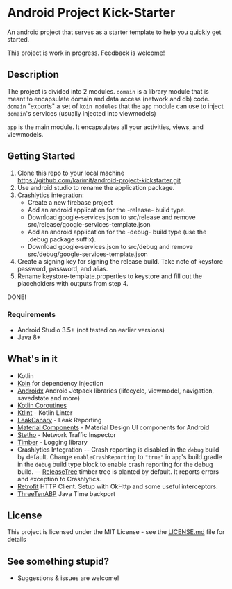 # Android Project Kick-Starter

An android project that serves as a starter template to help you quickly get started.

This project is work in progress. Feedback is welcome!

## Description

The project is divided into 2 modules.
`domain` is a library module that is meant to encapsulate domain and data access (network and db) code.
`domain` "exports" a set of `koin modules` that the `app` module can use to inject `domain`'s services
 (usually injected into viewmodels)
 
`app` is the main module. It encapsulates all your activities, views, and viewmodels.

## Getting Started

1. Clone this repo to your local machine https://github.com/karimit/android-project-kickstarter.git
2. Use android studio to rename the application package.
3. Crashlytics integration:
    * Create a new firebase project
    * Add an android application for the -release- build type.
    * Download google-services.json to src/release and remove src/release/google-services-template.json 
    * Add an android application for the -debug- build type (use the .debug package suffix).
    * Download google-services.json to src/debug and remove src/debug/google-services-template.json
4. Create a signing key for signing the release build. Take note of keystore password, password, and alias.
5. Rename keystore-template.properties to keystore and fill out the placeholders with outputs from step 4.

DONE!

### Requirements

- Android Studio 3.5+ (not tested on earlier versions)
- Java 8+

## What's in it
- Kotlin
- [Koin](https://github.com/InsertKoinIO/koin) for dependency injection
- [Androidx](https://developer.android.com/jetpack/androidx)  Android Jetpack libraries (lifecycle, viewmodel, navigation, savedstate and more)
- [Kotlin Coroutines](https://kotlinlang.org/docs/reference/coroutines-overview.html)
- [Ktlint](https://github.com/pinterest/ktlint) - Kotlin Linter
- [LeakCanary](https://rometools.github.io/rome/) - Leak Reporting
- [Material Components](https://github.com/material-components/material-components-android) - Material Design UI components for Android
- [Stetho](https://github.com/facebook/stetho) - Network Traffic Inspector
- [Timber](https://github.com/JakeWharton/timber/) - Logging library
- Crashlytics Integration
-- Crash reporting is disabled in the `debug` build by default. Change `enableCrashReporting` to `"true"` in `app`'s build.gradle in the `debug` build type block to enable crash reporting for the debug build.
-- [ReleaseTree](app/src/main/java/com/example/app/utils/ReleaseTree.kt) timber tree is planted by default. It reports errors and exception to Crashlytics.
- [Retrofit](https://github.com/square/retrofit) HTTP Client. Setup with OkHttp and some useful interceptors.
- [ThreeTenABP](https://github.com/JakeWharton/ThreeTenABP) Java Time backport 

## License

This project is licensed under the MIT License - see the [LICENSE.md](LICENSE.md) file for details

## See something stupid?

- Suggestions & issues are welcome!
